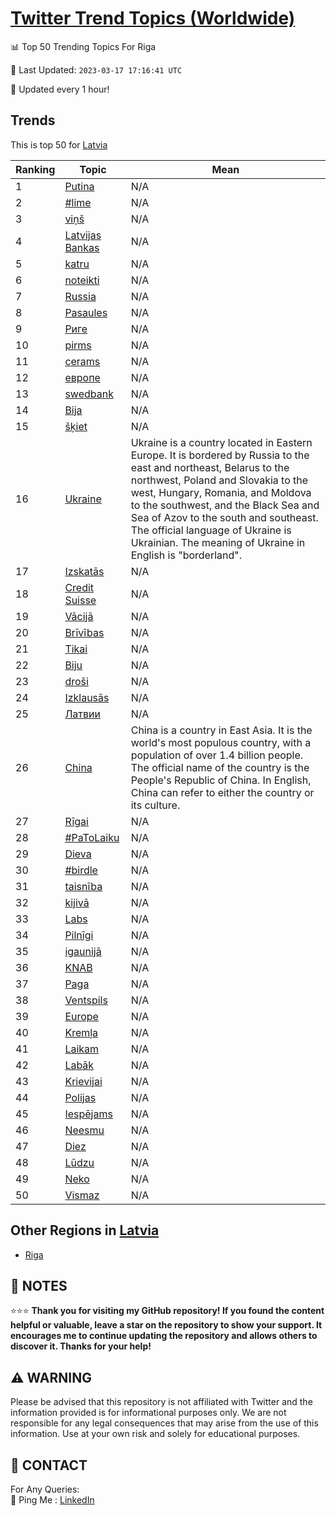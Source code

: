 [Twitter Trend Topics (Worldwide)](https://github.com/ErcinDedeoglu/Twitter-Trend-Topics)
==========


📊 Top 50 Trending Topics For Riga

📆 Last Updated: `2023-03-17 17:16:41 UTC`

🔧 Updated every 1 hour!


## Trends

This is top 50 for [Latvia](</Latvia>)

| Ranking | Topic | Mean |
| ------- | ------------ | ------------ |
| 1 | [Putina](http://twitter.com/search?q=Putina) | N/A |
| 2 | [#lime](http://twitter.com/search?q=%23lime) | N/A |
| 3 | [viņš](http://twitter.com/search?q=vi%c5%86%c5%a1) | N/A |
| 4 | [Latvijas Bankas](http://twitter.com/search?q=Latvijas+Bankas) | N/A |
| 5 | [katru](http://twitter.com/search?q=katru) | N/A |
| 6 | [noteikti](http://twitter.com/search?q=noteikti) | N/A |
| 7 | [Russia](http://twitter.com/search?q=Russia) | N/A |
| 8 | [Pasaules](http://twitter.com/search?q=Pasaules) | N/A |
| 9 | [Риге](http://twitter.com/search?q=%d0%a0%d0%b8%d0%b3%d0%b5) | N/A |
| 10 | [pirms](http://twitter.com/search?q=pirms) | N/A |
| 11 | [cerams](http://twitter.com/search?q=cerams) | N/A |
| 12 | [европе](http://twitter.com/search?q=%d0%b5%d0%b2%d1%80%d0%be%d0%bf%d0%b5) | N/A |
| 13 | [swedbank](http://twitter.com/search?q=swedbank) | N/A |
| 14 | [Bija](http://twitter.com/search?q=Bija) | N/A |
| 15 | [šķiet](http://twitter.com/search?q=%c5%a1%c4%b7iet) | N/A |
| 16 | [Ukraine](http://twitter.com/search?q=Ukraine) | Ukraine is a country located in Eastern Europe. It is bordered by Russia to the east and northeast, Belarus to the northwest, Poland and Slovakia to the west, Hungary, Romania, and Moldova to the southwest, and the Black Sea and Sea of Azov to the south and southeast. The official language of Ukraine is Ukrainian. The meaning of Ukraine in English is "borderland". |
| 17 | [Izskatās](http://twitter.com/search?q=Izskat%c4%81s) | N/A |
| 18 | [Credit Suisse](http://twitter.com/search?q=Credit+Suisse) | N/A |
| 19 | [Vācijā](http://twitter.com/search?q=V%c4%81cij%c4%81) | N/A |
| 20 | [Brīvības](http://twitter.com/search?q=Br%c4%abv%c4%abbas) | N/A |
| 21 | [Tikai](http://twitter.com/search?q=Tikai) | N/A |
| 22 | [Biju](http://twitter.com/search?q=Biju) | N/A |
| 23 | [droši](http://twitter.com/search?q=dro%c5%a1i) | N/A |
| 24 | [Izklausās](http://twitter.com/search?q=Izklaus%c4%81s) | N/A |
| 25 | [Латвии](http://twitter.com/search?q=%d0%9b%d0%b0%d1%82%d0%b2%d0%b8%d0%b8) | N/A |
| 26 | [China](http://twitter.com/search?q=China) | China is a country in East Asia. It is the world's most populous country, with a population of over 1.4 billion people. The official name of the country is the People's Republic of China. In English, China can refer to either the country or its culture. |
| 27 | [Rīgai](http://twitter.com/search?q=R%c4%abgai) | N/A |
| 28 | [#PaToLaiku](http://twitter.com/search?q=%23PaToLaiku) | N/A |
| 29 | [Dieva](http://twitter.com/search?q=Dieva) | N/A |
| 30 | [#birdle](http://twitter.com/search?q=%23birdle) | N/A |
| 31 | [taisnība](http://twitter.com/search?q=taisn%c4%abba) | N/A |
| 32 | [kijivā](http://twitter.com/search?q=kijiv%c4%81) | N/A |
| 33 | [Labs](http://twitter.com/search?q=Labs) | N/A |
| 34 | [Pilnīgi](http://twitter.com/search?q=Piln%c4%abgi) | N/A |
| 35 | [igaunijā](http://twitter.com/search?q=igaunij%c4%81) | N/A |
| 36 | [KNAB](http://twitter.com/search?q=KNAB) | N/A |
| 37 | [Paga](http://twitter.com/search?q=Paga) | N/A |
| 38 | [Ventspils](http://twitter.com/search?q=Ventspils) | N/A |
| 39 | [Europe](http://twitter.com/search?q=Europe) | N/A |
| 40 | [Kremļa](http://twitter.com/search?q=Krem%c4%bca) | N/A |
| 41 | [Laikam](http://twitter.com/search?q=Laikam) | N/A |
| 42 | [Labāk](http://twitter.com/search?q=Lab%c4%81k) | N/A |
| 43 | [Krievijai](http://twitter.com/search?q=Krievijai) | N/A |
| 44 | [Polijas](http://twitter.com/search?q=Polijas) | N/A |
| 45 | [Iespējams](http://twitter.com/search?q=Iesp%c4%93jams) | N/A |
| 46 | [Neesmu](http://twitter.com/search?q=Neesmu) | N/A |
| 47 | [Diez](http://twitter.com/search?q=Diez) | N/A |
| 48 | [Lūdzu](http://twitter.com/search?q=L%c5%abdzu) | N/A |
| 49 | [Neko](http://twitter.com/search?q=Neko) | N/A |
| 50 | [Vismaz](http://twitter.com/search?q=Vismaz) | N/A |



## Other Regions in [Latvia](</Latvia>)

* [Riga](</Latvia/Riga.md>)



## 📝 NOTES

⭐⭐⭐ **Thank you for visiting my GitHub repository! If you found the content helpful or valuable, leave a star on the repository to show your support. It encourages me to continue updating the repository and allows others to discover it. Thanks for your help!**


## ⚠️ WARNING

Please be advised that this repository is not affiliated with Twitter and the information provided is for informational purposes only. We are not responsible for any legal consequences that may arise from the use of this information. Use at your own risk and solely for educational purposes.


## 📨 CONTACT

 For Any Queries:  
            🏓 Ping Me : [LinkedIn](https://www.linkedin.com/in/ercindedeoglu/)
